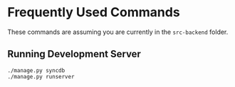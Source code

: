 Frequently Used Commands
===

These commands are assuming you are currently in the `src-backend` folder.

Running Development Server
---

```
./manage.py syncdb
./manage.py runserver
```
